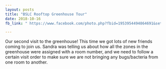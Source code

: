 ```yaml
---
layout: posts
title: "BSLC Rooftop Greenhouse Tour"
date: 2018-10-16
fb_link: " https://www.facebook.com/photo.php?fbid=1953954494864691&set=g.674890499359422&type=1&theater&ifg=1 "

---
```


Our second visit to the greenhouse! This time we got lots of new friends coming to join us. Sandra was telling us about how all the zones in the greenhouse were assigned with a room number, and we need to follow a certain visit order to make sure we are not bringing any bugs/bacteria from one room to another. 
